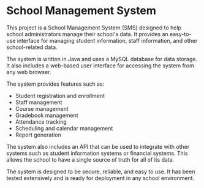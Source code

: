 # School Management System

This project is a School Management System (SMS) designed to help school administrators manage their school's data. It provides an easy-to-use interface for managing student information, staff information, and other school-related data. 

The system is written in Java and uses a MySQL database for data storage. It also includes a web-based user interface for accessing the system from any web browser. 

The system provides features such as: 
* Student registration and enrollment 
* Staff management 
* Course management 
* Gradebook management 
* Attendance tracking 
* Scheduling and calendar management 
* Report generation 

 The system also includes an API that can be used to integrate with other systems such as student information systems or financial systems. This allows the school to have a single source of truth for all of its data. 

 The system is designed to be secure, reliable, and easy to use. It has been tested extensively and is ready for deployment in any school environment.